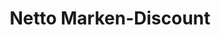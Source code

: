 ---
title: "Netto Marken-Discount"
url: /dortmund/netto-marken-discount-bayrische-strasse/
shop: Supermarkt
---